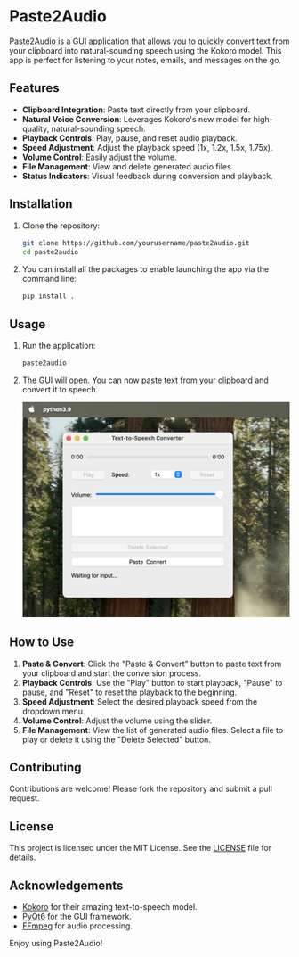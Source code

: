 # Paste2Audio

Paste2Audio is a GUI application that allows you to quickly convert text from your clipboard into natural-sounding speech using the Kokoro model. This app is perfect for listening to your notes, emails, and messages on the go.

## Features

- **Clipboard Integration**: Paste text directly from your clipboard.
- **Natural Voice Conversion**: Leverages Kokoro's new model for high-quality, natural-sounding speech.
- **Playback Controls**: Play, pause, and reset audio playback.
- **Speed Adjustment**: Adjust the playback speed (1x, 1.2x, 1.5x, 1.75x).
- **Volume Control**: Easily adjust the volume.
- **File Management**: View and delete generated audio files.
- **Status Indicators**: Visual feedback during conversion and playback.

## Installation

1. Clone the repository:
    ```sh
    git clone https://github.com/yourusername/paste2audio.git
    cd paste2audio
    ```

2. You can install all the packages to enable launching the app via the command line:
    ```sh
    pip install .
    ```

## Usage

1.  Run the application:

    ```sh
    paste2audio
    ```

2. The GUI will open. You can now paste text from your clipboard and convert it to speech.
    
    ![paste2audio](data/screenshot_1.png)


## How to Use

1. **Paste & Convert**: Click the "Paste & Convert" button to paste text from your clipboard and start the conversion process.
2. **Playback Controls**: Use the "Play" button to start playback, "Pause" to pause, and "Reset" to reset the playback to the beginning.
3. **Speed Adjustment**: Select the desired playback speed from the dropdown menu.
4. **Volume Control**: Adjust the volume using the slider.
5. **File Management**: View the list of generated audio files. Select a file to play or delete it using the "Delete Selected" button.

## Contributing

Contributions are welcome! Please fork the repository and submit a pull request.

## License

This project is licensed under the MIT License. See the [LICENSE](LICENSE) file for details.

## Acknowledgements

- [Kokoro](https://huggingface.co/hexgrad/Kokoro-82M) for their amazing text-to-speech model.
- [PyQt6](https://www.riverbankcomputing.com/software/pyqt/intro) for the GUI framework.
- [FFmpeg](https://ffmpeg.org) for audio processing.

Enjoy using Paste2Audio!
